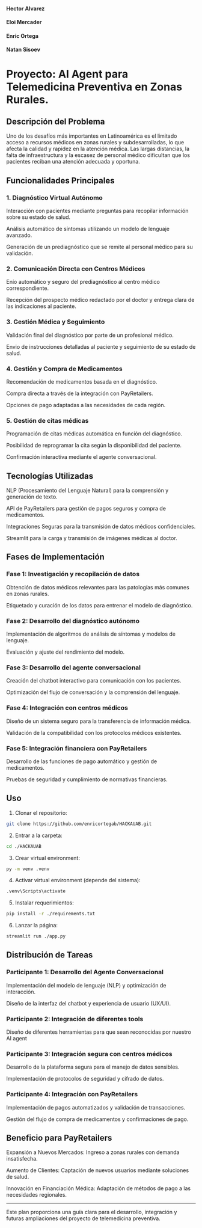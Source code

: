 #### Hector Alvarez
#### Eloi Mercader
#### Enric Ortega
#### Natan Sisoev


# Proyecto: AI Agent para Telemedicina Preventiva en Zonas Rurales.

## Descripción del Problema
Uno de los desafíos más importantes en Latinoamérica es el limitado acceso a recursos médicos en zonas rurales y subdesarrolladas, lo que afecta la calidad y rapidez en la atención médica. Las largas distancias, la falta de infraestructura y la escasez de personal médico dificultan que los pacientes reciban una atención adecuada y oportuna.

##  Funcionalidades Principales


### 1. Diagnóstico Virtual Autónomo
Interacción con pacientes mediante preguntas para recopilar información sobre su estado de salud.

Análisis automático de síntomas utilizando un modelo de lenguaje avanzado.

Generación de un prediagnóstico que se remite al personal médico para su validación.

### 2. Comunicación Directa con Centros Médicos
Enío automático y seguro del prediagnóstico al centro médico correspondiente.

Recepción del prospecto médico redactado por el doctor y entrega clara de las indicaciones al paciente.

### 3. Gestión Médica y Seguimiento
Validación final del diagnóstico por parte de un profesional médico.

Envio de instrucciones detalladas al paciente y seguimiento de su estado de salud.
### 4. Gestión y Compra de Medicamentos
Recomendación de medicamentos basada en el diagnóstico.

Compra directa a través de la integración con PayRetailers.


Opciones de pago adaptadas a las necesidades de cada región.
### 5. Gestión de citas médicas
Programación de citas médicas automática en función del diagnóstico.

Posibilidad de reprogramar la cita según la disponibilidad del paciente.

Confirmación interactiva mediante el agente conversacional.
##  Tecnologías Utilizadas
NLP (Procesamiento del Lenguaje Natural) para la comprensión y generación de texto.

API de PayRetailers para gestión de pagos seguros y compra de medicamentos.

Integraciones Seguras para la transmisión de datos médicos confidenciales.

Streamlit para la carga y transmisión de imágenes médicas al doctor.

## Fases de Implementación

### Fase 1: Investigación y recopilación de datos
Obtención de datos médicos relevantes para las patologías más comunes en zonas rurales.

Etiquetado y curación de los datos para entrenar el modelo de diagnóstico.
### Fase 2: Desarrollo del diagnóstico autónomo
Implementación de algoritmos de análisis de síntomas y modelos de lenguaje.

Evaluación y ajuste del rendimiento del modelo.

### Fase 3: Desarrollo del agente conversacional
Creación del chatbot interactivo para comunicación con los pacientes.

Optimización del flujo de conversación y la comprensión del lenguaje.

### Fase 4: Integración con centros médicos
Diseño de un sistema seguro para la transferencia de información médica.

Validación de la compatibilidad con los protocolos médicos existentes.

### Fase 5: Integración financiera con PayRetailers
Desarrollo de las funciones de pago automático y gestión de medicamentos.

Pruebas de seguridad y cumplimiento de normativas financieras.

## Uso

1. Clonar el repositorio:
```bash
git clone https://github.com/enricortegab/HACKAUAB.git
```
2. Entrar a la carpeta:
```bash
cd ./HACKAUAB
```
3. Crear virtual environment:
```bash
py -m venv .venv
```
4. Activar virtual environment (depende del sistema):
```bash
.venv\Scripts\activate
```
5. Instalar requerimientos:
```bash
pip install -r ./requirements.txt
```
6. Lanzar la página:
```bash
streamlit run ./app.py
```

## Distribución de Tareas

### Participante 1: Desarrollo del Agente Conversacional
Implementación del modelo de lenguaje (NLP) y optimización de interacción.

Diseño de la interfaz del chatbot y experiencia de usuario (UX/UI).

### Participante 2: Integración de diferentes tools
Diseño de diferentes herramientas para que sean reconocidas por nuestro AI agent


### Participante 3: Integración segura con centros médicos
Desarrollo de la plataforma segura para el manejo de datos sensibles.

Implementación de protocolos de seguridad y cifrado de datos.

### Participante 4: Integración con PayRetailers
Implementación de pagos automatizados y validación de transacciones.

Gestión del flujo de compra de medicamentos y confirmaciones de pago.

## Beneficio para PayRetailers
Expansión a Nuevos Mercados: Ingreso a zonas rurales con demanda insatisfecha.

Aumento de Clientes: Captación de nuevos usuarios mediante soluciones de salud.

Innovación en Financiación Médica: Adaptación de métodos de pago a las necesidades regionales.

---
Este plan proporciona una guía clara para el desarrollo, integración y futuras ampliaciones del proyecto de telemedicina preventiva.

